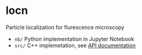 # locn
Particle localization for flurescence microscopy

* `nb/`	Python implementation in Jupyter Notebook
* `src/`	C++ implemetation, see [API documentation](https://chnchg.github.io/locn/html/)
